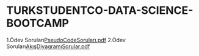 # TURKSTUDENTCO-DATA-SCIENCE-BOOTCAMP
1.Ödev Soruları[PseudoCodeSoruları.pdf](https://github.com/user-attachments/files/17018094/PseudoCodeSorulari.pdf)
2.Ödev Soruları[AkışDiyagramıSorular.pdf](https://github.com/user-attachments/files/17169448/AkisDiyagramiSorular.pdf)

